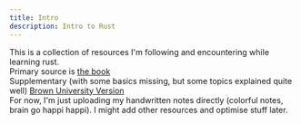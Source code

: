 ```yaml
---
title: Intro
description: Intro to Rust
---
```

This is a collection of resources I'm following and encountering while learning rust.  
Primary source is [the book](https://doc.rust-lang.org/book/)   
Supplementary (with some basics missing, but some topics explained quite well) [Brown University Version](https://rust-book.cs.brown.edu/)   
For now, I'm just uploading my handwritten notes directly (colorful notes, brain go happi happi). I might add other resources and optimise stuff later.


